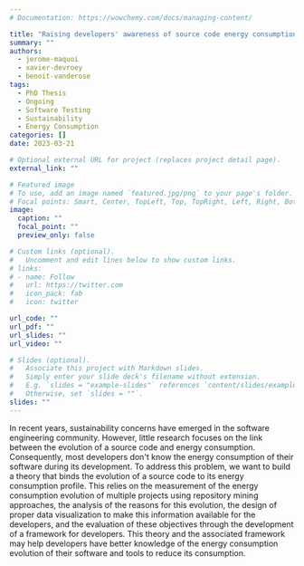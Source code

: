 ```yaml
---
# Documentation: https://wowchemy.com/docs/managing-content/

title: "Raising developers' awareness of source code energy consumption"
summary: ""
authors:
  - jerome-maquoi
  - xavier-devroey
  - benoit-vanderose
tags:
  - PhD Thesis
  - Ongoing
  - Software Testing
  - Sustainability
  - Energy Consumption
categories: []
date: 2023-03-21

# Optional external URL for project (replaces project detail page).
external_link: ""

# Featured image
# To use, add an image named `featured.jpg/png` to your page's folder.
# Focal points: Smart, Center, TopLeft, Top, TopRight, Left, Right, BottomLeft, Bottom, BottomRight.
image:
  caption: ""
  focal_point: ""
  preview_only: false

# Custom links (optional).
#   Uncomment and edit lines below to show custom links.
# links:
# - name: Follow
#   url: https://twitter.com
#   icon_pack: fab
#   icon: twitter

url_code: ""
url_pdf: ""
url_slides: ""
url_video: ""

# Slides (optional).
#   Associate this project with Markdown slides.
#   Simply enter your slide deck's filename without extension.
#   E.g. `slides = "example-slides"` references `content/slides/example-slides.md`.
#   Otherwise, set `slides = ""`.
slides: ""
---
```


In recent years, sustainability concerns have emerged in the software engineering community. However, little research focuses on the link between the evolution of a source code and energy consumption. Consequently, most developers don't know the energy consumption of their software during its development. To address this problem, we want to build a theory that binds the evolution of a source code to its energy consumption profile. This relies on the measurement of the energy consumption evolution of multiple projects using repository mining approaches, the analysis of the reasons for this evolution, the design of proper data visualization to make this information available for the developers, and the evaluation of these objectives through the development of a framework for developers. This theory and the associated framework may help developers have better knowledge of the energy consumption evolution of their software and tools to reduce its consumption.
